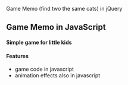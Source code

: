 
Game Memo (find two the same cats) in jQuery

## Game Memo in JavaScript

#### Simple game for little kids

#### Features
* game code in javascript
* animation effects also in javascript
 

